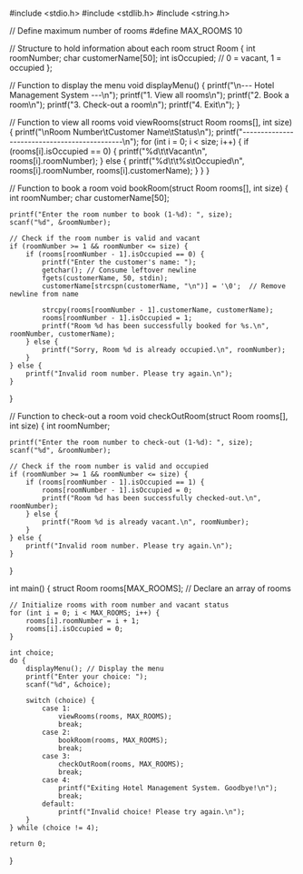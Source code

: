 #include <stdio.h>
#include <stdlib.h>
#include <string.h>

// Define maximum number of rooms
#define MAX_ROOMS 10

// Structure to hold information about each room
struct Room {
    int roomNumber;
    char customerName[50];
    int isOccupied; // 0 = vacant, 1 = occupied
};

// Function to display the menu
void displayMenu() {
    printf("\n--- Hotel Management System ---\n");
    printf("1. View all rooms\n");
    printf("2. Book a room\n");
    printf("3. Check-out a room\n");
    printf("4. Exit\n");
}

// Function to view all rooms
void viewRooms(struct Room rooms[], int size) {
    printf("\nRoom Number\tCustomer Name\tStatus\n");
    printf("---------------------------------------------\n");
    for (int i = 0; i < size; i++) {
        if (rooms[i].isOccupied == 0) {
            printf("%d\t\tVacant\n", rooms[i].roomNumber);
        } else {
            printf("%d\t\t%s\tOccupied\n", rooms[i].roomNumber, rooms[i].customerName);
        }
    }
}

// Function to book a room
void bookRoom(struct Room rooms[], int size) {
    int roomNumber;
    char customerName[50];

    printf("Enter the room number to book (1-%d): ", size);
    scanf("%d", &roomNumber);

    // Check if the room number is valid and vacant
    if (roomNumber >= 1 && roomNumber <= size) {
        if (rooms[roomNumber - 1].isOccupied == 0) {
            printf("Enter the customer's name: ");
            getchar(); // Consume leftover newline
            fgets(customerName, 50, stdin);
            customerName[strcspn(customerName, "\n")] = '\0';  // Remove newline from name

            strcpy(rooms[roomNumber - 1].customerName, customerName);
            rooms[roomNumber - 1].isOccupied = 1;
            printf("Room %d has been successfully booked for %s.\n", roomNumber, customerName);
        } else {
            printf("Sorry, Room %d is already occupied.\n", roomNumber);
        }
    } else {
        printf("Invalid room number. Please try again.\n");
    }
}

// Function to check-out a room
void checkOutRoom(struct Room rooms[], int size) {
    int roomNumber;

    printf("Enter the room number to check-out (1-%d): ", size);
    scanf("%d", &roomNumber);

    // Check if the room number is valid and occupied
    if (roomNumber >= 1 && roomNumber <= size) {
        if (rooms[roomNumber - 1].isOccupied == 1) {
            rooms[roomNumber - 1].isOccupied = 0;
            printf("Room %d has been successfully checked-out.\n", roomNumber);
        } else {
            printf("Room %d is already vacant.\n", roomNumber);
        }
    } else {
        printf("Invalid room number. Please try again.\n");
    }
}

int main() {
    struct Room rooms[MAX_ROOMS]; // Declare an array of rooms

    // Initialize rooms with room number and vacant status
    for (int i = 0; i < MAX_ROOMS; i++) {
        rooms[i].roomNumber = i + 1;
        rooms[i].isOccupied = 0;
    }

    int choice;
    do {
        displayMenu(); // Display the menu
        printf("Enter your choice: ");
        scanf("%d", &choice);

        switch (choice) {
            case 1:
                viewRooms(rooms, MAX_ROOMS);
                break;
            case 2:
                bookRoom(rooms, MAX_ROOMS);
                break;
            case 3:
                checkOutRoom(rooms, MAX_ROOMS);
                break;
            case 4:
                printf("Exiting Hotel Management System. Goodbye!\n");
                break;
            default:
                printf("Invalid choice! Please try again.\n");
        }
    } while (choice != 4);

    return 0;
}
